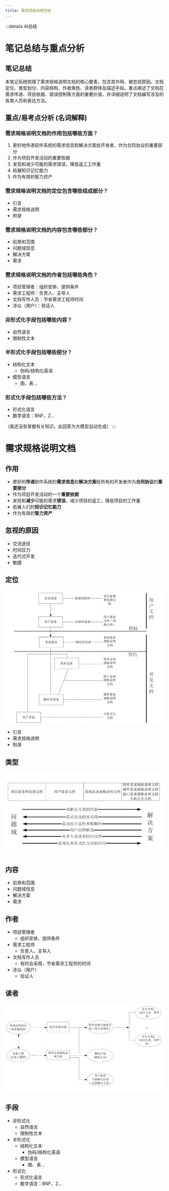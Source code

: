 ```yaml
---
title: 需求规格说明文档
---
```


:::details AI总结



# 笔记总结与重点分析
## 笔记总结
本笔记系统梳理了需求规格说明文档的核心要素，包含其作用、被忽视原因、文档定位、类型划分、内容结构、作者角色、读者群体及描述手段。重点阐述了文档在需求传递、项目依据、错误控制等方面的重要价值，并详细说明了文档编写涉及的各类人员和表达方法。

## 重点/易考点分析 (名词解释)

### 需求规格说明文档的作用包括哪些方面？
1. 更好地传递软件系统的需求信息和解决方案给开发者，作为合同协议的重要部分  
2. 作为项目开发活动的重要依据  
3. 发现和减少可能的需求错误，降低返工工作量  
4. 拓展知识记忆能力  
5. 作为有效的智力资产  

### 需求规格说明文档的定位包含哪些组成部分？
- 引言  
- 需求规格说明  
- 附录  

### 需求规格说明文档的内容包含哪些部分？
- 前景和范围  
- 问题域信息  
- 解决方案  
- 需求  

### 需求规格说明文档的作者包括哪些角色？
- 项目管理者：组织安排、提供条件  
- 需求工程师：负责人、主导人  
- 文档写作人员：节省需求工程师时间  
- 涉众（用户）：验证人  

### 非形式化手段包括哪些内容？
- 自然语言  
- 限制性文本  

### 半形式化手段包括哪些部分？
- 结构化文本  
  - 伪码/结构化英语  
- 模型语言  
  - 图、表...  

### 形式化手段包括哪些方法？
- 形式化语言  
- 数学语言：BNF，Z...  

（我还没有掌握有关知识，此回答为大模型自动生成）
:::



# 需求规格说明文档

## 作用

- 更好的**传递**软件系统的**需求信息**和**解决方案**给所有的开发者作为**合同协议**的**重要部分**
- 作为项目开发活动的一个**重要依据**
- 发现和**减少**可能的需求**错误**，减少项目的返工，降低项目的工作量
- 拓展人们的**知识记忆能力**
- 作为有效的**智力资产**

## 忽视的原因

- 交流途径
- 时间压力
- 迭代式开发
- 敏捷

## 定位

![需求规格说明文档的定位](imgs/QQ_1745205129663.png)

- 引言
- 需求规格说明
- 附录

## 类型

![需求规格说明文档的类型](imgs/QQ_1745205409228.png)

## 内容

- 前景和范围
- 问题域信息
- 解决方案
- 需求

## 作者

- 项目管理者
  - 组织安排、提供条件
- 需求工程师
  - 负责人、主导人
- 文档写作人员
  - 有时会采用，节省需求工程师的时间
- 涉众（用户）
  - 验证人

## 读者

![需求规格说明文档的读者](imgs/QQ_1745205481572.png)

## 手段

- 非形式化
  - 自然语言
  - 限制性文本
- 半形式化
  - 结构化文本
    - 伪码/结构化英语
  - 模型语言
    - 图、表…
- 形式化
  - 形式化语言
  - 数学语言：BNF，Z…

